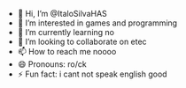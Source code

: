 - 👋 Hi, I’m @ItaloSilvaHAS
- 👀 I’m interested in games and programming
- 🌱 I’m currently learning no 
- 💞️ I’m looking to collaborate on etec
- 📫 How to reach me noooo
- 😄 Pronouns: ro/ck
- ⚡ Fun fact: i cant not speak english good

<!---
ItaloSilvaHAS/ItaloSilvaHAS is a ✨ special ✨ repository because its `README.md` (this file) appears on your GitHub profile.
You can click the Preview link to take a look at your changes.
--->
